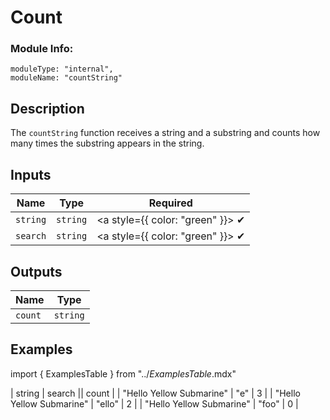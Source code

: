 # Count
### Module Info: 
```
moduleType: "internal",
moduleName: "countString"
```

## Description
The `countString` function receives a string and a substring and counts how many times the substring appears in the string.

## Inputs
| Name | Type | Required
|------|------|:-----:|
| `string` | `string` | <a style={{ color: "green" }}> ✔ </a>
| `search` | `string` | <a style={{ color: "green" }}> ✔ </a>


## Outputs
| Name | Type |
|------|------|
| `count` | `string` |

## Examples
import { ExamplesTable } from "../_ExamplesTable_.mdx"

<ExamplesTable>
| string | search || count |
| "Hello Yellow Submarine" | "e" | 3 |
| "Hello Yellow Submarine" | "ello" | 2 |
| "Hello Yellow Submarine" | "foo" | 0 |
</ExamplesTable>
